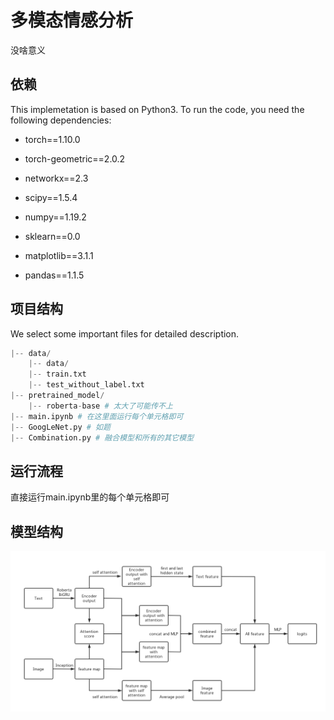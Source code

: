 # 多模态情感分析

没啥意义

## 依赖

This implemetation is based on Python3. To run the code, you need the following dependencies:

- torch==1.10.0

- torch-geometric==2.0.2

- networkx==2.3

- scipy==1.5.4

- numpy==1.19.2

- sklearn==0.0

- matplotlib==3.1.1

- pandas==1.1.5


## 项目结构
We select some important files for detailed description.

```python
|-- data/
    |-- data/
    |-- train.txt
    |-- test_without_label.txt
|-- pretrained_model/
    |-- roberta-base # 太大了可能传不上
|-- main.ipynb # 在这里面运行每个单元格即可
|-- GoogLeNet.py # 如题
|-- Combination.py # 融合模型和所有的其它模型
```

## 运行流程
直接运行main.ipynb里的每个单元格即可

## 模型结构

![hh](https://github.com/timberflow/useless-multi-modal-emotion-recognition/blob/main/structure.png)







